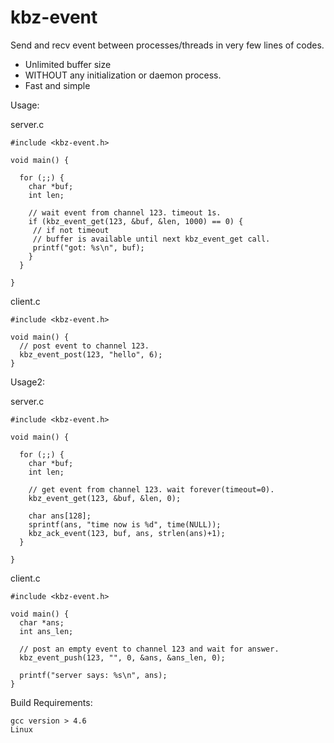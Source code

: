 kbz-event
=========

Send and recv event between processes/threads in very few lines of codes.

  * Unlimited buffer size 
  * WITHOUT any initialization or daemon process.
  * Fast and simple

Usage:

server.c

    #include <kbz-event.h>
    
    void main() {
      
      for (;;) {
        char *buf;
        int len;
        
        // wait event from channel 123. timeout 1s.
        if (kbz_event_get(123, &buf, &len, 1000) == 0) {
         // if not timeout
         // buffer is available until next kbz_event_get call.
         printf("got: %s\n", buf);
        }
      }
      
    }

client.c

    #include <kbz-event.h>
    
    void main() {
      // post event to channel 123.
      kbz_event_post(123, "hello", 6);
    }

Usage2:

server.c

    #include <kbz-event.h>
    
    void main() {
      
      for (;;) {
        char *buf;
        int len;
        
        // get event from channel 123. wait forever(timeout=0).
        kbz_event_get(123, &buf, &len, 0);
        
        char ans[128];
        sprintf(ans, "time now is %d", time(NULL));
        kbz_ack_event(123, buf, ans, strlen(ans)+1);
      }
      
    }
  
client.c

    #include <kbz-event.h>
    
    void main() {
      char *ans;
      int ans_len;
      
      // post an empty event to channel 123 and wait for answer.
      kbz_event_push(123, "", 0, &ans, &ans_len, 0);
      
      printf("server says: %s\n", ans);
    }


Build Requirements:

    gcc version > 4.6
    Linux
    

